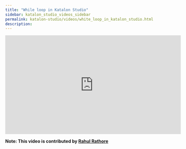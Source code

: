 ```yaml
---
title: "While loop in Katalon Studio"
sidebar: katalon_studio_videos_sidebar
permalink: katalon-studio/videos/white_loop_in_katalon_studio.html
description: 
---
```

<iframe width="560" height="315" src="https://www.youtube.com/embed/AFXs-c4FjG0" title="YouTube video player" frameborder="0" allow="accelerometer; autoplay; clipboard-write; encrypted-media; gyroscope; picture-in-picture" allowfullscreen></iframe>

**Note: This video is contributed by [Rahul Rathore](https://www.youtube.com/user/fluxay44)**
